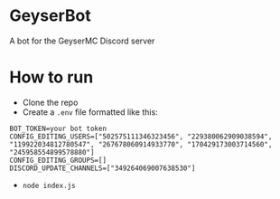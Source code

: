 # GeyserBot
A bot for the GeyserMC Discord server

# How to run
- Clone the repo
- Create a `.env` file formatted like this:
```
BOT_TOKEN=your bot token
CONFIG_EDITING_USERS=["502575111346323456", "229380062909038594", "119922034812780547", "267678060914933770", "170429173003714560", "245958554899578880"]
CONFIG_EDITING_GROUPS=[]
DISCORD_UPDATE_CHANNELS=["349264069007638530"]
```
- `node index.js`
